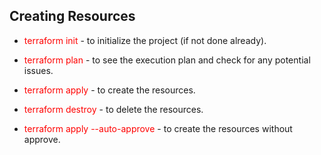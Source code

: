 ## Creating Resources

<ul>

<li><p><span style="color:red;">terraform init </span> - to initialize the project (if not done already). </p></li>
<li><p><span style="color:red;">terraform plan </span> - to see the execution plan and check for any potential issues. </p></li>
<li><p><span style="color:red;">terraform apply </span> - to create the resources. </p></li>
<li><p><span style="color:red;">terraform destroy </span> - to delete the resources. </p></li>
<li><p><span style="color:red;">terraform apply --auto-approve</span> - to create the resources without approve. </p></li>
 </ul>
